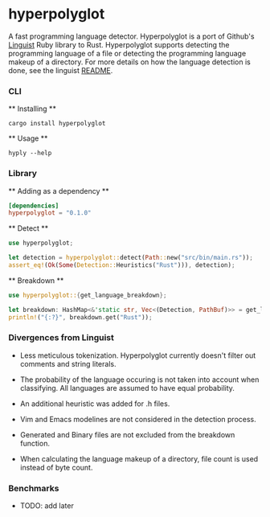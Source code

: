 # hyperpolyglot
A fast programming language detector. Hyperpolyglot is a port of Github's [Linguist](https://github.com/github/linguist) Ruby library to Rust. Hyperpolyglot supports detecting the programming language of a file or detecting the programming language makeup of a directory. For more details on how the language detection is done, see the linguist [README](https://github.com/github/linguist/blob/master/README.md).

### CLI
** Installing **

`cargo install hyperpolyglot`

** Usage **

`hyply --help`

### Library
** Adding as a dependency **

```TOML
[dependencies]
hyperpolyglot = "0.1.0"
```

** Detect **

```Rust
use hyperpolyglot;

let detection = hyperpolyglot::detect(Path::new("src/bin/main.rs"));
assert_eq!(Ok(Some(Detection::Heuristics("Rust"))), detection);
```

** Breakdown **
```Rust
use hyperpolyglot::{get_language_breakdown};

let breakdown: HashMap<&'static str, Vec<(Detection, PathBuf)>> = get_language_breakdown("src/");
println!("{:?}", breakdown.get("Rust"));
```

### Divergences from Linguist
* Less meticulous tokenization. Hyperpolyglot currently doesn't filter out comments and string literals.

* The probability of the language occuring is not taken into account when classifying. All languages are assumed to have equal probability.

* An additional heuristic was added for .h files.

* Vim and Emacs modelines are not considered in the detection process.

* Generated and Binary files are not excluded from the breakdown function.

* When calculating the language makeup of a directory, file count is used instead of byte count.

### Benchmarks
* TODO: add later
